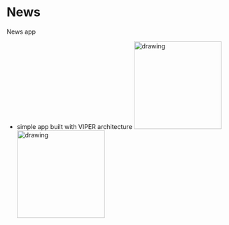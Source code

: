 # News

News app

* simple app built with VIPER architecture
<img src="https://user-images.githubusercontent.com/40772171/122254068-0e643d80-cecd-11eb-8bf0-0be6beab2845.png" alt="drawing" width="200"/> <img src="https://user-images.githubusercontent.com/40772171/122254115-18863c00-cecd-11eb-9771-88a502cd2dc7.png" alt="drawing" width="200"/>
<!-- ![Simulator Screen Shot - iPhone 12 Pro Max - 2021-06-16 at 17 49 49](https://user-images.githubusercontent.com/40772171/122254068-0e643d80-cecd-11eb-8bf0-0be6beab2845.png) -->
<!-- ![Simulator Screen Shot - iPhone 12 Pro Max - 2021-06-16 at 17 50 32](https://user-images.githubusercontent.com/40772171/122254115-18863c00-cecd-11eb-9771-88a502cd2dc7.png) -->
